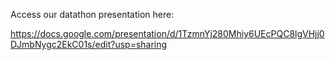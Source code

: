 Access our datathon presentation here:

https://docs.google.com/presentation/d/1TzmnYj280Mhiy6UEcPQC8lgVHjj0DJmbNygc2EkC01s/edit?usp=sharing
